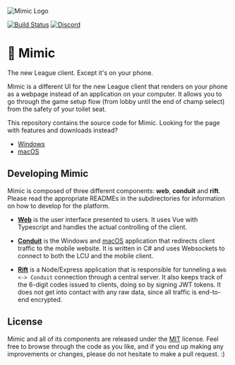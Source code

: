 ![Mimic Logo](assets/mimic-logo.png?raw=true)

[![Build Status](https://travis-ci.org/molenzwiebel/Mimic.svg?branch=master)](https://travis-ci.org/molenzwiebel/Mimic)
[![Discord](https://discordapp.com/api/guilds/249481856687407104/widget.png?style=shield)](https://discord.gg/bfxdsRC)

# :satellite: Mimic
The new League client. Except it's on your phone.

Mimic is a different UI for the new League client that renders on your phone as a webpage instead of an application on your computer. It allows you to go through the game setup flow (from lobby until the end of champ select) from the safety of your toilet seat.

This repository contains the source code for Mimic. Looking for the page with features and downloads instead?

- [Windows](https://mimic.lol)
- [macOS](https://github.com/andrevctr12/Mimic-macOS/releases)

## Developing Mimic

Mimic is composed of three different components: **web**, **conduit** and **rift**. Please read the appropriate READMEs in the subdirectories for information on how to develop for the platform.

- [**Web**](/web) is the user interface presented to users. It uses Vue with Typescript and handles the actual controlling of the client.

- [**Conduit**](/conduit) is the Windows and [macOS](/conduit.macOS) application that redirects client traffic to the mobile website. It is written in C# and uses Websockets to connect to both the LCU and the mobile client.

- [**Rift**](/rift) is a Node/Express application that is responsible for tunneling a `Web <-> Conduit` connection through a central server. It also keeps track of the 6-digit codes issued to clients, doing so by signing JWT tokens. It does not get into contact with any raw data, since all traffic is end-to-end encrypted.

## License

Mimic and all of its components are released under the [MIT](https://github.com/molenzwiebel/Mimic/blob/master/LICENSE) license. Feel free to browse through the code as you like, and if you end up making any improvements or changes, please do not hesitate to make a pull request. :)
